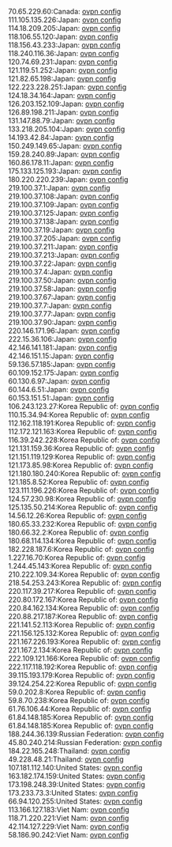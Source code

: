 70.65.229.60:Canada: [ovpn config](vpn/70_65_229_60.ovpn)  
111.105.135.226:Japan: [ovpn config](vpn/111_105_135_226.ovpn)  
114.18.209.205:Japan: [ovpn config](vpn/114_18_209_205.ovpn)  
118.106.55.120:Japan: [ovpn config](vpn/118_106_55_120.ovpn)  
118.156.43.233:Japan: [ovpn config](vpn/118_156_43_233.ovpn)  
118.240.116.36:Japan: [ovpn config](vpn/118_240_116_36.ovpn)  
120.74.69.231:Japan: [ovpn config](vpn/120_74_69_231.ovpn)  
121.119.51.252:Japan: [ovpn config](vpn/121_119_51_252.ovpn)  
121.82.65.198:Japan: [ovpn config](vpn/121_82_65_198.ovpn)  
122.223.228.251:Japan: [ovpn config](vpn/122_223_228_251.ovpn)  
124.18.34.164:Japan: [ovpn config](vpn/124_18_34_164.ovpn)  
126.203.152.109:Japan: [ovpn config](vpn/126_203_152_109.ovpn)  
126.89.198.211:Japan: [ovpn config](vpn/126_89_198_211.ovpn)  
131.147.88.79:Japan: [ovpn config](vpn/131_147_88_79.ovpn)  
133.218.205.104:Japan: [ovpn config](vpn/133_218_205_104.ovpn)  
14.193.42.84:Japan: [ovpn config](vpn/14_193_42_84.ovpn)  
150.249.149.65:Japan: [ovpn config](vpn/150_249_149_65.ovpn)  
159.28.240.89:Japan: [ovpn config](vpn/159_28_240_89.ovpn)  
160.86.178.11:Japan: [ovpn config](vpn/160_86_178_11.ovpn)  
175.133.125.193:Japan: [ovpn config](vpn/175_133_125_193.ovpn)  
180.220.220.239:Japan: [ovpn config](vpn/180_220_220_239.ovpn)  
219.100.37.1:Japan: [ovpn config](vpn/219_100_37_1.ovpn)  
219.100.37.108:Japan: [ovpn config](vpn/219_100_37_108.ovpn)  
219.100.37.109:Japan: [ovpn config](vpn/219_100_37_109.ovpn)  
219.100.37.125:Japan: [ovpn config](vpn/219_100_37_125.ovpn)  
219.100.37.138:Japan: [ovpn config](vpn/219_100_37_138.ovpn)  
219.100.37.19:Japan: [ovpn config](vpn/219_100_37_19.ovpn)  
219.100.37.205:Japan: [ovpn config](vpn/219_100_37_205.ovpn)  
219.100.37.211:Japan: [ovpn config](vpn/219_100_37_211.ovpn)  
219.100.37.213:Japan: [ovpn config](vpn/219_100_37_213.ovpn)  
219.100.37.22:Japan: [ovpn config](vpn/219_100_37_22.ovpn)  
219.100.37.4:Japan: [ovpn config](vpn/219_100_37_4.ovpn)  
219.100.37.50:Japan: [ovpn config](vpn/219_100_37_50.ovpn)  
219.100.37.58:Japan: [ovpn config](vpn/219_100_37_58.ovpn)  
219.100.37.67:Japan: [ovpn config](vpn/219_100_37_67.ovpn)  
219.100.37.7:Japan: [ovpn config](vpn/219_100_37_7.ovpn)  
219.100.37.77:Japan: [ovpn config](vpn/219_100_37_77.ovpn)  
219.100.37.90:Japan: [ovpn config](vpn/219_100_37_90.ovpn)  
220.146.171.96:Japan: [ovpn config](vpn/220_146_171_96.ovpn)  
222.15.36.106:Japan: [ovpn config](vpn/222_15_36_106.ovpn)  
42.146.141.181:Japan: [ovpn config](vpn/42_146_141_181.ovpn)  
42.146.151.15:Japan: [ovpn config](vpn/42_146_151_15.ovpn)  
59.136.57.185:Japan: [ovpn config](vpn/59_136_57_185.ovpn)  
60.109.152.175:Japan: [ovpn config](vpn/60_109_152_175.ovpn)  
60.130.6.97:Japan: [ovpn config](vpn/60_130_6_97.ovpn)  
60.144.6.51:Japan: [ovpn config](vpn/60_144_6_51.ovpn)  
60.153.151.51:Japan: [ovpn config](vpn/60_153_151_51.ovpn)  
106.243.123.27:Korea Republic of: [ovpn config](vpn/106_243_123_27.ovpn)  
110.15.34.94:Korea Republic of: [ovpn config](vpn/110_15_34_94.ovpn)  
112.162.118.191:Korea Republic of: [ovpn config](vpn/112_162_118_191.ovpn)  
112.172.121.163:Korea Republic of: [ovpn config](vpn/112_172_121_163.ovpn)  
116.39.242.228:Korea Republic of: [ovpn config](vpn/116_39_242_228.ovpn)  
121.131.159.36:Korea Republic of: [ovpn config](vpn/121_131_159_36.ovpn)  
121.151.119.129:Korea Republic of: [ovpn config](vpn/121_151_119_129.ovpn)  
121.173.85.98:Korea Republic of: [ovpn config](vpn/121_173_85_98.ovpn)  
121.180.180.240:Korea Republic of: [ovpn config](vpn/121_180_180_240.ovpn)  
121.185.8.52:Korea Republic of: [ovpn config](vpn/121_185_8_52.ovpn)  
123.111.196.226:Korea Republic of: [ovpn config](vpn/123_111_196_226.ovpn)  
124.57.230.98:Korea Republic of: [ovpn config](vpn/124_57_230_98.ovpn)  
125.135.50.214:Korea Republic of: [ovpn config](vpn/125_135_50_214.ovpn)  
14.56.12.26:Korea Republic of: [ovpn config](vpn/14_56_12_26.ovpn)  
180.65.33.232:Korea Republic of: [ovpn config](vpn/180_65_33_232.ovpn)  
180.66.32.2:Korea Republic of: [ovpn config](vpn/180_66_32_2.ovpn)  
180.68.114.134:Korea Republic of: [ovpn config](vpn/180_68_114_134.ovpn)  
182.228.187.6:Korea Republic of: [ovpn config](vpn/182_228_187_6.ovpn)  
1.227.16.70:Korea Republic of: [ovpn config](vpn/1_227_16_70.ovpn)  
1.244.45.143:Korea Republic of: [ovpn config](vpn/1_244_45_143.ovpn)  
210.222.109.34:Korea Republic of: [ovpn config](vpn/210_222_109_34.ovpn)  
218.54.253.243:Korea Republic of: [ovpn config](vpn/218_54_253_243.ovpn)  
220.117.39.217:Korea Republic of: [ovpn config](vpn/220_117_39_217.ovpn)  
220.80.172.167:Korea Republic of: [ovpn config](vpn/220_80_172_167.ovpn)  
220.84.162.134:Korea Republic of: [ovpn config](vpn/220_84_162_134.ovpn)  
220.88.217.187:Korea Republic of: [ovpn config](vpn/220_88_217_187.ovpn)  
221.141.52.113:Korea Republic of: [ovpn config](vpn/221_141_52_113.ovpn)  
221.156.125.132:Korea Republic of: [ovpn config](vpn/221_156_125_132.ovpn)  
221.167.226.193:Korea Republic of: [ovpn config](vpn/221_167_226_193.ovpn)  
221.167.2.134:Korea Republic of: [ovpn config](vpn/221_167_2_134.ovpn)  
222.109.121.166:Korea Republic of: [ovpn config](vpn/222_109_121_166.ovpn)  
222.117.118.192:Korea Republic of: [ovpn config](vpn/222_117_118_192.ovpn)  
39.115.193.179:Korea Republic of: [ovpn config](vpn/39_115_193_179.ovpn)  
39.124.254.22:Korea Republic of: [ovpn config](vpn/39_124_254_22.ovpn)  
59.0.202.8:Korea Republic of: [ovpn config](vpn/59_0_202_8.ovpn)  
59.8.70.238:Korea Republic of: [ovpn config](vpn/59_8_70_238.ovpn)  
61.76.106.44:Korea Republic of: [ovpn config](vpn/61_76_106_44.ovpn)  
61.84.148.185:Korea Republic of: [ovpn config](vpn/61_84_148_185.ovpn)  
61.84.148.185:Korea Republic of: [ovpn config](vpn/61_84_148_185.ovpn)  
188.244.36.139:Russian Federation: [ovpn config](vpn/188_244_36_139.ovpn)  
45.80.240.214:Russian Federation: [ovpn config](vpn/45_80_240_214.ovpn)  
184.22.165.248:Thailand: [ovpn config](vpn/184_22_165_248.ovpn)  
49.228.48.21:Thailand: [ovpn config](vpn/49_228_48_21.ovpn)  
107.181.112.140:United States: [ovpn config](vpn/107_181_112_140.ovpn)  
163.182.174.159:United States: [ovpn config](vpn/163_182_174_159.ovpn)  
173.198.248.39:United States: [ovpn config](vpn/173_198_248_39.ovpn)  
173.233.73.3:United States: [ovpn config](vpn/173_233_73_3.ovpn)  
66.94.120.255:United States: [ovpn config](vpn/66_94_120_255.ovpn)  
113.166.127.183:Viet Nam: [ovpn config](vpn/113_166_127_183.ovpn)  
118.71.220.221:Viet Nam: [ovpn config](vpn/118_71_220_221.ovpn)  
42.114.127.229:Viet Nam: [ovpn config](vpn/42_114_127_229.ovpn)  
58.186.90.242:Viet Nam: [ovpn config](vpn/58_186_90_242.ovpn)  
